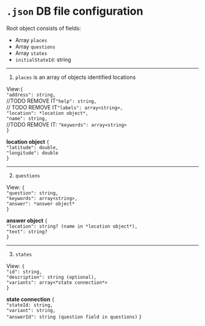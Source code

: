 
# `.json` DB file configuration

Root object consists of fields:
* Array `places`
* Array `questions`
* Array `states`
* `initialStateId`: string
****
1. `places` is an array of objects identified locations

View:`{`  
`"address": string,`  
//TODO REMOVE IT`"help": string,`  
// TODO REMOVE IT`"labels": array<string>,`  
`"location": *location object*,`  
`"name": string,`  
//TODO REMOVE IT: `"keywords": array<string>`  
`}`  

**location object** `{`  
`"latitude": double,`  
`"longitude": double`  
`}`  
****
2. `questions`

View:
`{`  
`"question": string,`  
`"keywords": array<string>,`  
`"answer": *answer object*`  
`}` 

**answer object** `{`  
`"location": string? (name in *location object*),`  
`"text": string?`  
`}`  
 
****
3. `states`

View:
`{`  
`"id": string,`  
`"description": string (optional),`  
`"variants": array<*state connection*>`  
`}`  

**state connection** `{`  
`"stateId: string,`  
`"variant": string,`  
`"answerId": string (question field in questions)`
`}`  